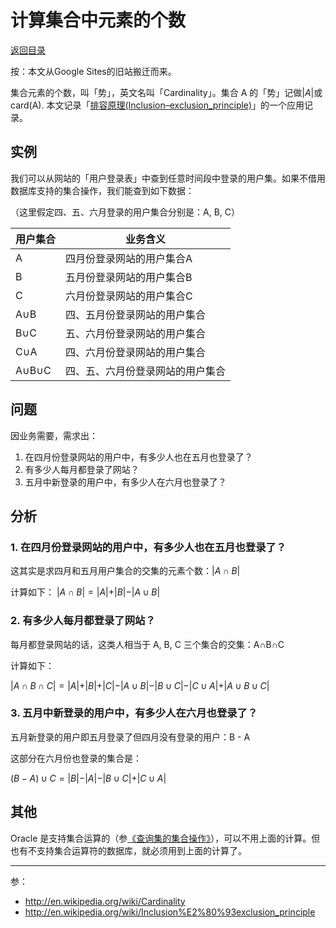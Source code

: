 <script>
MathJax = {
  tex: {
    inlineMath: [['$', '$'], ['\\(', '\\)']]
  }
};
</script>
<script id="MathJax-script" async
  src="https://cdn.jsdelivr.net/npm/mathjax@3/es5/tex-chtml.js">
</script>

# 计算集合中元素的个数

[返回目录](index.md)

按：本文从Google Sites的旧站搬迁而来。

集合元素的个数，叫「势」，英文名叫「Cardinality」。集合 A 的「势」记做$\vert A \vert$或 card(A). 本文记录「[排容原理(Inclusion–exclusion_principle)](https://zh.wikipedia.org/wiki/%E6%8E%92%E5%AE%B9%E5%8E%9F%E7%90%86)」的一个应用记录。

## 实例

我们可以从网站的「用户登录表」中查到任意时间段中登录的用户集。如果不借用数据库支持的集合操作，我们能查到如下数据：

（这里假定四、五、六月登录的用户集合分别是：A, B, C）

| 用户集合 | 业务含义 |
|-------|----------------------------------|
| A     | 四月份登录网站的用户集合A        |
| B     | 五月份登录网站的用户集合B        |
| C     | 六月份登录网站的用户集合C        |
| A∪B   | 四、五月份登录网站的用户集合     |
| B∪C   | 五、六月份登录网站的用户集合     |
| C∪A   | 四、六月份登录网站的用户集合     |
| A∪B∪C | 四、五、六月份登录网站的用户集合 |

## 问题

因业务需要，需求出：

1. 在四月份登录网站的用户中，有多少人也在五月也登录了？
1. 有多少人每月都登录了网站？
1. 五月中新登录的用户中，有多少人在六月也登录了？

## 分析

### 1. 在四月份登录网站的用户中，有多少人也在五月也登录了？

这其实是求四月和五月用户集合的交集的元素个数：$\vert A\cap B\vert$

计算如下：
$\vert A\cap B\vert=\vert A \vert + \vert B \vert-\vert A \cup B \vert$

### 2. 有多少人每月都登录了网站？

每月都登录网站的话，这类人相当于 A, B, C 三个集合的交集：A∩B∩C

计算如下：

$\vert A\cap B\cap C \vert = \vert A \vert + \vert B \vert + \vert C \vert - \vert A \cup B \vert - \vert B\cup C \vert - \vert C \cup A \vert + \vert A\cup B\cup C \vert$ 

### 3. 五月中新登录的用户中，有多少人在六月也登录了？

五月新登录的用户即五月登录了但四月没有登录的用户：B - A

这部分在六月份也登录的集合是：

$(B - A) \cup C = \vert B \vert - \vert A \vert - \vert B \cup C \vert + \vert C \cup A \vert$

## 其他

Oracle 是支持集合运算的（参[《查询集的集合操作》](https://sites.google.com/site/iridiumsite/it/database/operation-of-set)），可以不用上面的计算。但也有不支持集合运算符的数据库，就必须用到上面的计算了。

---

参：

* http://en.wikipedia.org/wiki/Cardinality
* http://en.wikipedia.org/wiki/Inclusion%E2%80%93exclusion_principle
